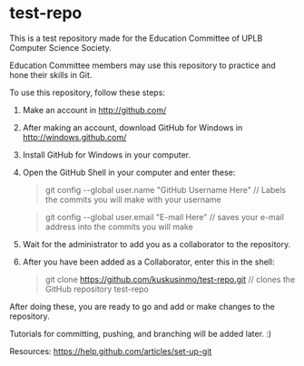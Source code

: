 test-repo
=========

This is a test repository made for the Education Committee of UPLB Computer Science Society.

Education Committee members may use this repository to practice and hone their skills in Git.

To use this repository, follow these steps:

1. Make an account in http://github.com/
2. After making an account, download GitHub for Windows in http://windows.github.com/
3. Install GitHub for Windows in your computer.
4. Open the GitHub Shell in your computer and enter these:

	> git config --global user.name "GitHub Username Here" // Labels the commits you will make with your username

	> git config --global user.email "E-mail Here" // saves your e-mail address into the commits you will make

5. Wait for the administrator to add you as a collaborator to the repository.
6. After you have been added as a Collaborator, enter this in the shell:

	> git clone https://github.com/kuskusinmo/test-repo.git // clones the GitHub repository test-repo

After doing these, you are ready to go and add or make changes to the repository.

Tutorials for committing, pushing, and branching will be added later. :)


Resources:
https://help.github.com/articles/set-up-git